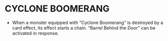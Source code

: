
# CYCLONE BOOMERANG

*   When a monster equipped with “Cyclone Boomerang” is destroyed by a card effect, its effect starts a chain. “Barrel Behind the Door” can be activated in response.

